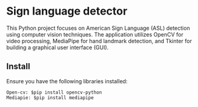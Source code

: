 # Sign language detector
This Python project focuses on American Sign Language (ASL) detection using computer vision techniques. The application utilizes OpenCV for video processing, MediaPipe for hand landmark detection, and Tkinter for building a graphical user interface (GUI).

## Install
Ensure you have the following libraries installed:
```
Open-cv: $pip install opencv-python
Mediapie: $pip install mediapipe
```
